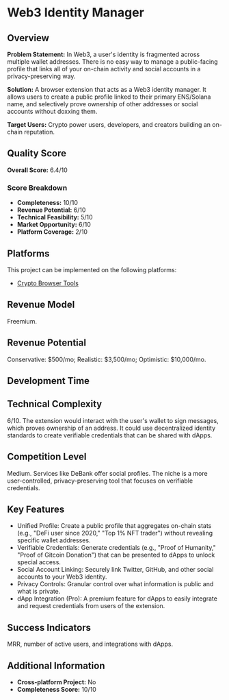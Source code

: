 # Web3 Identity Manager

## Overview
**Problem Statement:** In Web3, a user's identity is fragmented across multiple wallet addresses. There is no easy way to manage a public-facing profile that links all of your on-chain activity and social accounts in a privacy-preserving way.

**Solution:** A browser extension that acts as a Web3 identity manager. It allows users to create a public profile linked to their primary ENS/Solana name, and selectively prove ownership of other addresses or social accounts without doxxing them.

**Target Users:** Crypto power users, developers, and creators building an on-chain reputation.

## Quality Score
**Overall Score:** 6.4/10

### Score Breakdown
- **Completeness:** 10/10
- **Revenue Potential:** 6/10
- **Technical Feasibility:** 5/10
- **Market Opportunity:** 6/10
- **Platform Coverage:** 2/10

## Platforms
This project can be implemented on the following platforms:
- [Crypto Browser Tools](./platforms/crypto-browser-tools/)

## Revenue Model
Freemium.

## Revenue Potential
Conservative: $500/mo; Realistic: $3,500/mo; Optimistic: $10,000/mo.

## Development Time


## Technical Complexity
6/10. The extension would interact with the user's wallet to sign messages, which proves ownership of an address. It could use decentralized identity standards to create verifiable credentials that can be shared with dApps.

## Competition Level
Medium. Services like DeBank offer social profiles. The niche is a more user-controlled, privacy-preserving tool that focuses on verifiable credentials.

## Key Features
- Unified Profile: Create a public profile that aggregates on-chain stats (e.g., "DeFi user since 2020," "Top 1% NFT trader") without revealing specific wallet addresses.
- Verifiable Credentials: Generate credentials (e.g., "Proof of Humanity," "Proof of Gitcoin Donation") that can be presented to dApps to unlock special access.
- Social Account Linking: Securely link Twitter, GitHub, and other social accounts to your Web3 identity.
- Privacy Controls: Granular control over what information is public and what is private.
- dApp Integration (Pro): A premium feature for dApps to easily integrate and request credentials from users of the extension.

## Success Indicators
MRR, number of active users, and integrations with dApps.

## Additional Information
- **Cross-platform Project:** No
- **Completeness Score:** 10/10

